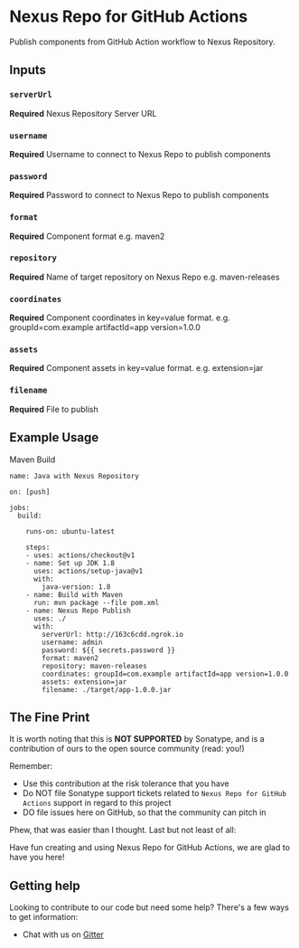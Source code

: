 # Nexus Repo for GitHub Actions

Publish components from GitHub Action workflow to Nexus Repository.

## Inputs

### `serverUrl`

**Required** Nexus Repository Server URL

### `username`

**Required** Username to connect to Nexus Repo to publish components

### `password`

**Required** Password to connect to Nexus Repo to publish components

### `format`

**Required** Component format e.g. maven2

### `repository`

**Required** Name of target repository on Nexus Repo e.g. maven-releases

### `coordinates`

**Required** Component coordinates in key=value format. e.g. groupId=com.example artifactId=app version=1.0.0

### `assets`

**Required** Component assets in key=value format. e.g. extension=jar

### `filename`

**Required** File to publish

## Example Usage

Maven Build

```
name: Java with Nexus Repository

on: [push]

jobs:
  build:

    runs-on: ubuntu-latest

    steps:
    - uses: actions/checkout@v1
    - name: Set up JDK 1.8
      uses: actions/setup-java@v1
      with:
        java-version: 1.8
    - name: Build with Maven
      run: mvn package --file pom.xml
    - name: Nexus Repo Publish
      uses: ./
      with:
        serverUrl: http://163c6cdd.ngrok.io
        username: admin
        password: ${{ secrets.password }}
        format: maven2
        repository: maven-releases
        coordinates: groupId=com.example artifactId=app version=1.0.0
        assets: extension=jar
        filename: ./target/app-1.0.0.jar
```

## The Fine Print

It is worth noting that this is **NOT SUPPORTED** by Sonatype, and is a contribution of ours
to the open source community (read: you!)

Remember:

* Use this contribution at the risk tolerance that you have
* Do NOT file Sonatype support tickets related to `Nexus Repo for GitHub Actions` support in regard to this project
* DO file issues here on GitHub, so that the community can pitch in

Phew, that was easier than I thought. Last but not least of all:

Have fun creating and using Nexus Repo for GitHub Actions, we are glad to have you here!

## Getting help

Looking to contribute to our code but need some help? There's a few ways to get information:

* Chat with us on [Gitter](https://gitter.im/sonatype/nexus-developers)